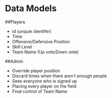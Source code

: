 # Data Models

##Players

* id (unquie identifer)
* Time
* Offensive/Defensive Position
* Skill Level
* Team Name (Up vote/Down vote)

##Admin
* Override player position
* Discard times when there aren't enough people
* Sees everyone who is signed up
* Placing every player on the field
* Final control of Team Name


